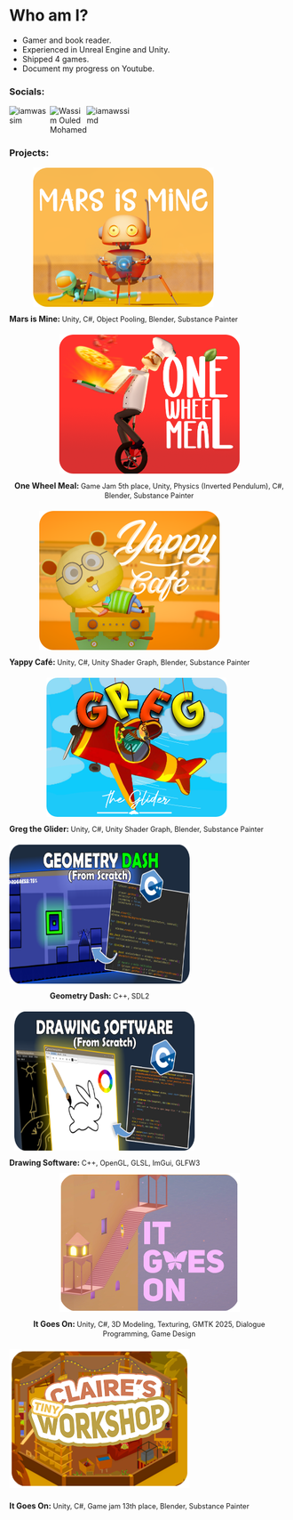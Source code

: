 # **Who am I?**

- Gamer and book reader.
- Experienced in Unreal Engine and Unity.
- Shipped 4 games.
- Document my progress on Youtube.

<h3 align="left">Socials:</h3>
<div style="display: flex; justify-content: space-between; width: 160px;">
  <a href="https://www.youtube.com/channel/UC2QMwZIIqTGPIH0ZSqWJ1EQ" target="_blank" style="text-decoration: none;">
    <img src="https://upload.wikimedia.org/wikipedia/commons/thumb/f/fc/YouTube_play_button_square_%282013-2017%29.svg/2048px-YouTube_play_button_square_%282013-2017%29.svg.png" alt="iamwassim" style="width: 30px; height: 30px; object-fit: contain;" />
  </a>
  <a href="https://www.linkedin.com/in/wassim-ouled-mohamed/" target="_blank" style="text-decoration: none;">
    <img src="https://upload.wikimedia.org/wikipedia/commons/thumb/8/81/LinkedIn_icon.svg/2048px-LinkedIn_icon.svg.png" alt="Wassim Ouled Mohamed" style="width: 30px; height: 30px; object-fit: contain;" />
  </a>
  <a href="mailto:wassimcontact@proton.me" target="_blank" style="text-decoration: none;">
    <img src="https://static.vecteezy.com/system/resources/previews/013/948/544/non_2x/gmail-logo-on-transparent-white-background-free-vector.jpg" alt="iamawssimd" style="width: 30px; height: 30px; object-fit: contain;" />
  </a>
  <a href="https://iamwassim.itch.io" target="_blank" style="text-decoration: none;">
    <img src="https://github.com/itchio/itch/blob/master/src/static/images/logos/itchio-textless-pink.svg" alt="Wassim Ouled Mohamed" style="width: 30px; height: 30px; object-fit: contain;" />
  </a>
</div>

<h3 align="left">Projects:</h3>
<div style="display: flex; flex-wrap: wrap; gap: 10px; text-align: center;">
  <div>
    <a href="https://iamwassim.itch.io/mars-is-mine" target="_blank">
      <img src="https://github.com/wassimcodes/wassimcodes/blob/main/Resources/GameCover2-modified.png" alt="Mars is Mine" width="325" height="250" />
    </a>
    <h4 style="margin: 10px 0; font-weight: bold;">
      <a href="https://www.youtube.com/watch?v=Ml2q4YCBoD0" target="_blank" style="color: inherit; text-decoration: none;">
        Mars is Mine:
      </a>
      <span style="font-weight: normal; font-size: 0.9em;">Unity, C#, Object Pooling, Blender, Substance Painter</span>
    </h4>
  </div>
<div style="display: flex; flex-wrap: wrap; gap: 10px; text-align: center;">
  <div>
    <a href="https://iamwassim.itch.io/one-wheel-meal" target="_blank">
      <img src="https://github.com/wassimcodes/wassimcodes/blob/main/Resources/GameCover-modifsied.png?raw=true" alt="One Wheel Meal" width="325" height="250" />
    </a>
    <h4 style="margin: 10px 0; font-weight: bold;">
      <a href="https://www.youtube.com/watch?v=Ml2q4YCBoD0" target="_blank" style="color: inherit; text-decoration: none;">
        One Wheel Meal:
      </a>
      <span style="font-weight: normal; font-size: 0.9em;">Game Jam 5th place, Unity, Physics (Inverted Pendulum), C#, Blender, Substance Painter</span>
    </h4>
  </div>
  <div>
<div style="display: flex; flex-wrap: wrap; gap: 10px; text-align: center;">
  <div>
    <a href="https://iamwassim.itch.io/yappy-cafe" target="_blank">
      <img src="https://github.com/wassimcodes/wassimcodes/blob/main/Resources/GameCover-modified.png?raw=true" alt="Yappy Café" width="325" height="250" />
    </a>
    <h4 style="margin: 10px 0; font-weight: bold;">
      <a href="https://www.youtube.com/watch?v=qsBg2C9WxvI&t=71s" target="_blank" style="color: inherit; text-decoration: none;">
        Yappy Café:
      </a>
      <span style="font-weight: normal; font-size: 0.9em;">Unity, C#, Unity Shader Graph, Blender, Substance Painter</span>
    </h4>
  </div>
  <div>
    <a href="https://iamwassim.itch.io/greg-the-glider" target="_blank">
      <img src="https://github.com/wassimcodes/wassimcodes/blob/main/Resources/GregCover2-modified.png?raw=true" alt="Greg the Glider" width="325" height="250" />
    </a>
    <h4 style="margin: 10px 0; font-weight: bold;">
      <a href="https://www.youtube.com/watch?v=KnFYA8NfXVk&list=PLXotmHPNCH9GFyoc5IPSzl7o6_EGwVrfi" target="_blank" style="color: inherit; text-decoration: none;">
        Greg the Glider:
      </a>
      <span style="font-weight: normal; font-size: 0.9em;">Unity, C#, Unity Shader Graph, Blender, Substance Painter</span>
    </h4>
  </div>
  <div>
    <a href="https://www.youtube.com/watch?v=LXDMVYJXyZs" target="_blank">
      <img src="https://github.com/wassimcodes/wassimcodes/blob/main/Resources/GeometryDash111-modified.png" alt="Geometry Dash Tribute" width="325" height="250" />
    </a>
    <h4 style="margin: 10px 0; font-weight: bold;">
      <a href="https://github.com/wassimcodes/GeometryDashSDL2" target="_blank" style="color: inherit; text-decoration: none;">
        Geometry Dash:
      </a>
      <span style="font-weight: normal; font-size: 0.9em;">C++, SDL2</span>
    </h4>
  </div>
  <div>
    <a href="https://www.youtube.com/watch?v=UJ8tBZ8AvoI" target="_blank">
      <img src="https://github.com/wassimcodes/wassimcodes/blob/main/Resources/DrawingSoftware-modified.png" alt="Drawing Software" width="325" height="250" />
    </a>
    <h4 style="margin: 10px 0; font-weight: bold;">
      <a href="https://github.com/wassimcodes/DrawingSoftware" target="_blank" style="color: inherit; text-decoration: none;">
        Drawing Software:
      </a>
      <span style="font-weight: normal; font-size: 0.9em;">C++, OpenGL, GLSL, ImGui, GLFW3</span>
    </h4>
  </div>
</div>
<a href="" target="_blank">
      <img src="https://github.com/wassimcodes/wassimcodes/blob/main/Resources/itgoesoncover.png" alt="It Goes On" width="325" height="250" />
    </a>
    <h4 style="margin: 10px 0; font-weight: bold;">
      <a href="https://iamwassim.itch.io/it-goes-on" target="_blank" style="color: inherit; text-decoration: none;">
        It Goes On:
      </a>
      <span style="font-weight: normal; font-size: 0.9em;">Unity, C#, 3D Modeling, Texturing, GMTK 2025, Dialogue Programming, Game Design</span>
    </h4>
  </div>
</div>
<a href="https://www.youtube.com/watch?v=E4S0zZSHZrk" target="_blank">
      <img src="https://github.com/wassimcodes/wassimcodes/blob/main/Resources/clairestinyworkshop.png" alt="Claire's Tiny Workshop" width="325" height="250" />
    </a>
    <h4 style="margin: 10px 0; font-weight: bold;">
      <a href="https://iamwassim.itch.io/claires-tiny-workshop" target="_blank" style="color: inherit; text-decoration: none;">
        It Goes On:
      </a>
      <span style="font-weight: normal; font-size: 0.9em;">Unity, C#, Game jam 13th place, Blender, Substance Painter</span>
    </h4>
  </div>
</div>
